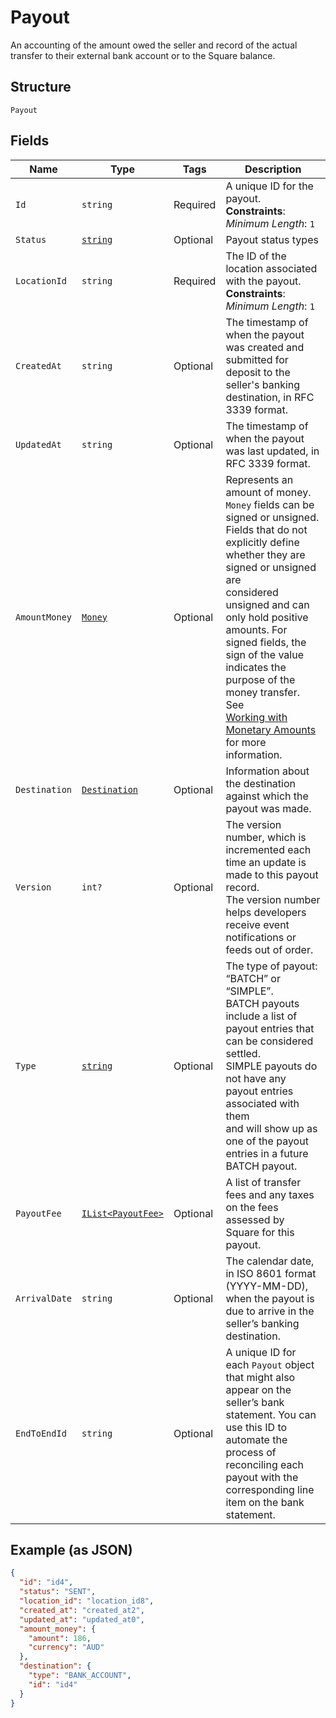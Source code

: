 
# Payout

An accounting of the amount owed the seller and record of the actual transfer to their
external bank account or to the Square balance.

## Structure

`Payout`

## Fields

| Name | Type | Tags | Description |
|  --- | --- | --- | --- |
| `Id` | `string` | Required | A unique ID for the payout.<br>**Constraints**: *Minimum Length*: `1` |
| `Status` | [`string`](../../doc/models/payout-status.md) | Optional | Payout status types |
| `LocationId` | `string` | Required | The ID of the location associated with the payout.<br>**Constraints**: *Minimum Length*: `1` |
| `CreatedAt` | `string` | Optional | The timestamp of when the payout was created and submitted for deposit to the seller's banking destination, in RFC 3339 format. |
| `UpdatedAt` | `string` | Optional | The timestamp of when the payout was last updated, in RFC 3339 format. |
| `AmountMoney` | [`Money`](../../doc/models/money.md) | Optional | Represents an amount of money. `Money` fields can be signed or unsigned.<br>Fields that do not explicitly define whether they are signed or unsigned are<br>considered unsigned and can only hold positive amounts. For signed fields, the<br>sign of the value indicates the purpose of the money transfer. See<br>[Working with Monetary Amounts](https://developer.squareup.com/docs/build-basics/working-with-monetary-amounts)<br>for more information. |
| `Destination` | [`Destination`](../../doc/models/destination.md) | Optional | Information about the destination against which the payout was made. |
| `Version` | `int?` | Optional | The version number, which is incremented each time an update is made to this payout record.<br>The version number helps developers receive event notifications or feeds out of order. |
| `Type` | [`string`](../../doc/models/payout-type.md) | Optional | The type of payout: “BATCH” or “SIMPLE”.<br>BATCH payouts include a list of payout entries that can be considered settled.<br>SIMPLE payouts do not have any payout entries associated with them<br>and will show up as one of the payout entries in a future BATCH payout. |
| `PayoutFee` | [`IList<PayoutFee>`](../../doc/models/payout-fee.md) | Optional | A list of transfer fees and any taxes on the fees assessed by Square for this payout. |
| `ArrivalDate` | `string` | Optional | The calendar date, in ISO 8601 format (YYYY-MM-DD), when the payout is due to arrive in the seller’s banking destination. |
| `EndToEndId` | `string` | Optional | A unique ID for each `Payout` object that might also appear on the seller’s bank statement. You can use this ID to automate the process of reconciling each payout with the corresponding line item on the bank statement. |

## Example (as JSON)

```json
{
  "id": "id4",
  "status": "SENT",
  "location_id": "location_id8",
  "created_at": "created_at2",
  "updated_at": "updated_at0",
  "amount_money": {
    "amount": 186,
    "currency": "AUD"
  },
  "destination": {
    "type": "BANK_ACCOUNT",
    "id": "id4"
  }
}
```

